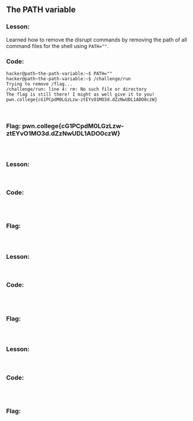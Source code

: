 ## The PATH variable

### Lesson:
Learned how to remove the disrupt commands by removing the path of all command files for the shell using ```PATH=""```. 
<br>

### Code:
```
hacker@path~the-path-variable:~$ PATH=""
hacker@path~the-path-variable:~$ /challenge/run
Trying to remove /flag...
/challenge/run: line 4: rm: No such file or directory
The flag is still there! I might as well give it to you!
pwn.college{cG1PCpdM0LGzLzw-ztEYvO1MO3d.dZzNwUDL1ADO0czW}
```

<br>

### Flag: pwn.college{cG1PCpdM0LGzLzw-ztEYvO1MO3d.dZzNwUDL1ADO0czW}
<br>

##

### Lesson:

<br>

### Code:
```

```

<br>

### Flag: 
<br>

##

### Lesson:

<br>

### Code:
```

```

<br>

### Flag: 
<br>

##

### Lesson:

<br>

### Code:
```

```

<br>

### Flag: 
<br>

